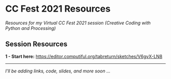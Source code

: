 # CC Fest 2021 Resources

*Resources for my Virtual CC Fest 2021 session (Creative Coding with Python and Processing)*

## Session Resources 

**1 - Start here:** https://editor.computiful.org/tabreturn/sketches/V6gvX-LN8

---

*I'll be adding links, code, slides, and more soon ...*

<!--
**2 - Scaffolding the sketch:** https://editor.computiful.org/tabreturn/sketches/F6dumhqW0

**3 - The complete simulation:** https://editor.computiful.org/tabreturn/sketches/ntcglEnHh

---

## Official Python Mode for Processing / Processing.py resources

* [Website](https://py.processing.org/)
* [Reference](https://py.processing.org/reference/)
* [Forum](https://discourse.processing.org/c/processing-py/)

Installing Python Mode for the Processing IDE:

<img src="https://tabreturn.github.io/img/pitl01/intro-to-processing-add-python-mode.png" width="600" />

## Learn Python Visually book

Take 35% off your pre-order of Learn Python Visually until February 4th with code GETCREATIVE at https://nostarch.com/Learn-Python-Visually. You'll get an Early Access PDF now. Print books will be sent as soon as we receive inventory —  around April 2021.   

## Other useful resources 

* [Python Mode cheat sheet](https://github.com/tabreturn/processing.py-cheat-sheet)
* [My book (coming soon)](https://nostarch.com/)
* [Book tasks/code](https://github.com/tabreturn/processing.py-book)
* [Processing.py lessons on my blog](https://tabreturn.github.io/#processing-reverse)
* [Villares' list of Python tools for Processing](https://github.com/villares/Resources-for-teaching-programming#user-content-processing--python-tools-table)
-->
